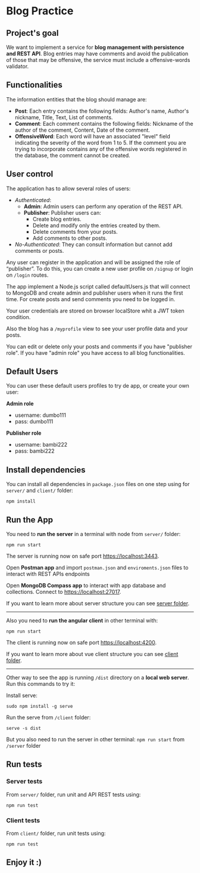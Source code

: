 # Blog Practice

## Project's goal
We want to implement a service for **blog management with persistence and REST API**. Blog entries may have comments and avoid the publication of those that may be offensive, the service must include a offensive-words validator.

## Functionalities
The information entities that the blog should manage are:
* **Post**: Each entry contains the following fields: Author's name, Author's nickname, Title, Text, List of comments.
* **Comment**: Each comment contains the following fields: Nickname of the author of the comment, Content, Date of the comment.
* **OffensiveWord**: Each word will have an associated "level" field indicating the severity of the word from 1 to 5. If the comment you are trying to incorporate contains any of the offensive words registered in the database, the comment cannot be created.

## User control

The application has to allow several roles of users:

- _Authenticated_:
  - **Admin**: Admin users can perform any operation of the REST API.
  - **Publisher**: Publisher users can:
    - Create blog entries.
    - Delete and modify only the entries created by them.
    - Delete comments from your posts.
    - Add comments to other posts.
- _No-Authenticated_: They can consult information but cannot add comments or posts.

Any user can register in the application and will be assigned the role of “publisher”.
To do this, you can create a new user profile on `/signup` or login on `/login` routes.

The app implement a Node.js script called defaultUsers.js that will connect to MongoDB and create admin and publisher users when it runs the first time.
For create posts and send comments you need to be logged in.

Your user credentials are stored on browser localStore whit a JWT token condition.

Also the blog has a `/myprofile` view to see your user profile data and your posts.

You can edit or delete only your posts and comments if you have "publisher role". 
If you have "admin role" you have access to all blog functionalities.


## Default Users
You can user these default users profiles to try de app, or create your own user:

**Admin role**
- username: dumbo111
- pass: dumbo111

**Publisher role**
- username: bambi222
- pass: bambi222


## Install dependencies
You can install all dependencies in `package.json` files on one step using for `server/` and `client/` folder:

`npm install`

## Run the App

You need to **run the server** in a terminal with node from `server/` folder:

`npm run start`

The server is running now on safe port [https://localhost:3443](https://localhost:3443).

Open **Postman app** and import `postman.json` and `enviroments.json` files to interact with REST APIs endpoints

Open **MongoDB Compass app** to interact with app database and collections. Connect to [https://localhost:27017](https://localhost:27017). 

If you want to learn more about server structure you can see [server folder](./server/README.md).

---

Also you need to **run the angular client** in other terminal with:

`npm run start`

The client is running now on safe port [https://localhost:4200](https://localhost:4200).


If you want to learn more about vue client structure you can see [client folder](./client/README.md).

---
Other way to see the app is running `/dist` directory on a **local web server**. Run this commands to try it:

Install serve:

`sudo npm install -g serve`

Run the serve from `/client` folder:

`serve -s dist`

But you also need to run the server in other terminal: `npm run start` from `/server` folder

## Run tests

### Server tests

From `server/` folder, run unit and API REST tests using:

`npm run test`

### Client tests

From `client/` folder, run unit tests using:

`npm run test`

## Enjoy it :)



